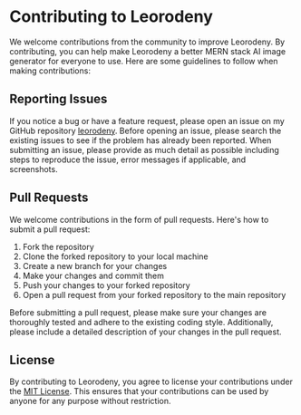 # Contributing to Leorodeny
We welcome contributions from the community to improve Leorodeny. By contributing, you can help make Leorodeny a better MERN stack AI image generator for everyone to use. Here are some guidelines to follow when making contributions:

## Reporting Issues
If you notice a bug or have a feature request, please open an issue on my GitHub repository [leorodeny](https://github.com/whybe7/leorodney).
Before opening an issue, please search the existing issues to see if the problem has already been reported.
When submitting an issue, please provide as much detail as possible including steps to reproduce the issue, error messages if applicable, and screenshots.

## Pull Requests
We welcome contributions in the form of pull requests. Here's how to submit a pull request:

1. Fork the repository
2. Clone the forked repository to your local machine
3. Create a new branch for your changes
4. Make your changes and commit them
5. Push your changes to your forked repository
6. Open a pull request from your forked repository to the main repository

Before submitting a pull request, please make sure your changes are thoroughly tested and adhere to the existing coding style. Additionally, please include a detailed description of your changes in the pull request.

## License
By contributing to Leorodeny, you agree to license your contributions under the [MIT License](/LICENSE.md). This ensures that your contributions can be used by anyone for any purpose without restriction.
